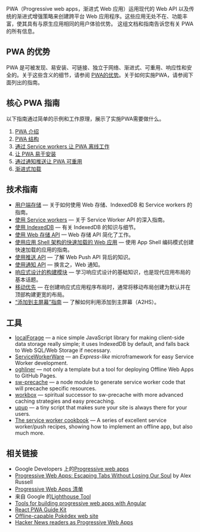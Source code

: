 PWA（Progressive web apps，渐进式 Web 应用）运用现代的 Web API 以及传统的渐进式增强策略来创建跨平台 Web 应用程序。这些应用无处不在、功能丰富，使其具有与原生应用相同的用户体验优势。 这组文档和指南告诉您有关 PWA 的所有信息。

## PWA 的优势

PWA 是可被发现、易安装、可链接、独立于网络、渐进式、可重用、响应性和安全的。关于这些含义的细节，请参阅 [PWA的优势](https://developer.mozilla.org/zh-CN/docs/Web/Apps/Progressive/Advantages)。关于如何实施PWA，请参阅下面列出的指南。

## 核心 PWA 指南

以下指南通过简单的示例和工作原理，展示了实施PWA需要做什么。

1. [PWA 介绍](https://developer.mozilla.org/zh-CN/docs/Web/Apps/Progressive/Introduction)
2. [PWA 结构](https://developer.mozilla.org/zh-CN/docs/Web/Apps/Progressive/App_structure)
3. [通过 Service workers 让 PWA 离线工作](https://developer.mozilla.org/zh-CN/docs/Web/Progressive_web_apps/Offline_Service_workers)
4. [让 PWA 易于安装](https://developer.mozilla.org/zh-CN/docs/Web/Progressive_web_apps/Installable_PWAs)
5. [通过通知推送让 PWA 可重用](https://developer.mozilla.org/zh-CN/docs/Web/Progressive_web_apps/Re-engageable_Notifications_Push)
6. [渐进式加载](https://developer.mozilla.org/zh-CN/docs/Web/Progressive_web_apps/Loading)

## 技术指南

- [用户端存储](https://developer.mozilla.org/zh-CN/docs/Learn/JavaScript/Client-side_web_APIs/Client-side_storage) — 关于如何使用 Web 存储、IndexedDB 和 Service workers 的指南。
- [使用 Service workers](https://developer.mozilla.org/zh-CN/docs/Web/API/Service_Worker_API/Using_Service_Workers) — 关于 Service Worker API 的深入指南。
- [使用 IndexedDB](https://developer.mozilla.org/zh-CN/docs/Web/API/IndexedDB_API/Using_IndexedDB) — 有关 IndexedDB 的知识与细节。
- [使用 Web 存储 API](https://developer.mozilla.org/zh-CN/docs/Web/API/Web_Storage_API/Using_the_Web_Storage_API) — Web 存储 API 简化了工作。
- [使用应用 Shell 架构的快速加载的 Web 应用](https://developers.google.com/web/updates/2015/11/app-shell) — 使用 App Shell 编码模式创建快速加载的应用的指南。
- [使用推送 API](https://developer.mozilla.org/zh-CN/docs/Web/API/Push_API/Using_the_Push_API) — 了解 Web Push API 背后的知识。
- [使用通知 API](https://developer.mozilla.org/zh-CN/docs/Web/API/Notifications_API/Using_the_Notifications_API) — 换言之，Web 通知。
- [响应式设计的构建模块](https://developer.mozilla.org/zh-CN/docs/Web/Apps/Modern/Responsive/responsive_design_building_blocks) — 学习响应式设计的基础知识，也是现代应用布局的基本话题。
- [移动优先](https://developer.mozilla.org/zh-CN/docs/Web/Apps/Modern/Responsive/Mobile_first) — 在创建响应式应用程序布局时，通常将移动布局创建为默认并在顶部构建更宽的布局。
- [“添加到主屏幕”指南](https://developer.mozilla.org/zh-CN/docs/Web/Progressive_web_apps/Add_to_home_screen) — 了解如何利用添加到主屏幕（A2HS）。

## 工具

- [localForage](https://localforage.github.io/localForage/) — a nice simple JavaScript library for making client-side data storage really simple; it uses IndexedDB by default, and falls back to Web SQL/Web Storage if necessary.
- [ServiceWorkerWare](https://github.com/fxos-components/serviceworkerware) — an *Express-like* microframework for easy Service Worker development.
- [oghliner](https://github.com/mozilla/oghliner) — not only a template but a tool for deploying Offline Web Apps to GitHub Pages.
- [sw-precache](https://github.com/GoogleChrome/sw-precache) — a node module to generate service worker code that will precache specific resources.
- [workbox](https://github.com/GoogleChrome/workbox) — spiritual successor to sw-precache with more advanced caching strategies and easy precaching.
- [upup](https://www.talater.com/upup/) — a tiny script that makes sure your site is always there for your users.
- [The service worker cookbook](https://serviceworke.rs/) — A series of excellent service worker/push recipes, showing how to implement an offline app, but also much more.

## 相关链接

- Google Developers 上的[Progressive web apps](https://developers.google.com/web/progressive-web-apps)
- [Progressive Web Apps: Escaping Tabs Without Losing Our Soul](https://medium.com/@slightlylate/progressive-apps-escaping-tabs-without-losing-our-soul-3b93a8561955#.6czgj0myh) by Alex Russell
- [Progressive Web Apps 清单](https://developers.google.com/web/progressive-web-apps/checklist)
- 来自 Google 的[Lighthouse Tool](https://developers.google.com/web/tools/lighthouse)
- [Tools for building progressive web apps with Angular](https://github.com/angular/mobile-toolkit)
- [React PWA Guide Kit](https://github.com/codebusking/react-pwa-guide-kit)
- [Offline-capable Pokédex web site](https://www.pokedex.org/)
- [Hacker News readers as Progressive Web Apps](https://hnpwa.com/)